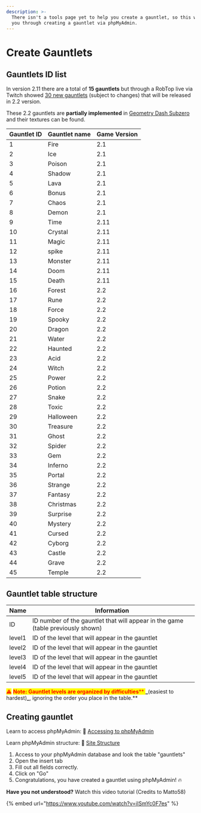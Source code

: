 ```yaml
---
description: >-
  There isn't a tools page yet to help you create a gauntlet, so this will guide
  you through creating a gauntlet via phpMyAdmin.
---
```


# Create Gauntlets

## Gauntlets ID list

In version 2.11 there are a total of **15 gauntlets** but through a RobTop live via Twitch showed [30 new gauntlets](https://youtu.be/HWMdI-7Myns) (subject to changes) that will be released in 2.2 version.

These 2.2 gauntlets are **partially implemented** in [Geometry Dash Subzero](https://play.google.com/store/apps/details?id=com.robtopx.geometrydashsubzero) and their textures can be found.

| Gauntlet ID | Gauntlet name | Game Version |
| ----------- | ------------- | ------------ |
| 1           | Fire          | 2.1          |
| 2           | Ice           | 2.1          |
| 3           | Poison        | 2.1          |
| 4           | Shadow        | 2.1          |
| 5           | Lava          | 2.1          |
| 6           | Bonus         | 2.1          |
| 7           | Chaos         | 2.1          |
| 8           | Demon         | 2.1          |
| 9           | Time          | 2.11         |
| 10          | Crystal       | 2.11         |
| 11          | Magic         | 2.11         |
| 12          | spike         | 2.11         |
| 13          | Monster       | 2.11         |
| 14          | Doom          | 2.11         |
| 15          | Death         | 2.11         |
| 16          | Forest        | 2.2          |
| 17          | Rune          | 2.2          |
| 18          | Force         | 2.2          |
| 19          | Spooky        | 2.2          |
| 20          | Dragon        | 2.2          |
| 21          | Water         | 2.2          |
| 22          | Haunted       | 2.2          |
| 23          | Acid          | 2.2          |
| 24          | Witch         | 2.2          |
| 25          | Power         | 2.2          |
| 26          | Potion        | 2.2          |
| 27          | Snake         | 2.2          |
| 28          | Toxic         | 2.2          |
| 29          | Halloween     | 2.2          |
| 30          | Treasure      | 2.2          |
| 31          | Ghost         | 2.2          |
| 32          | Spider        | 2.2          |
| 33          | Gem           | 2.2          |
| 34          | Inferno       | 2.2          |
| 35          | Portal        | 2.2          |
| 36          | Strange       | 2.2          |
| 37          | Fantasy       | 2.2          |
| 38          | Christmas     | 2.2          |
| 39          | Surprise      | 2.2          |
| 40          | Mystery       | 2.2          |
| 41          | Cursed        | 2.2          |
| 42          | Cyborg        | 2.2          |
| 43          | Castle        | 2.2          |
| 44          | Grave         | 2.2          |
| 45          | Temple        | 2.2          |

## Gauntlet table structure

| Name   | Information                                                                     |
| ------ | ------------------------------------------------------------------------------- |
| ID     | ID number of the gauntlet that will appear in the game (table previously shown) |
| level1 | ID of the level that will appear in the gauntlet                                |
| level2 | ID of the level that will appear in the gauntlet                                |
| level3 | ID of the level that will appear in the gauntlet                                |
| level4 | ID of the level that will appear in the gauntlet                                |
| level5 | ID of the level that will appear in the gauntlet                                |

<mark style="color:red;">⚠</mark> <mark style="color:red;"></mark><mark style="color:red;">**Note: Gauntlet levels are organized by difficulties**</mark><mark style="color:red;">** **</mark>_<mark style="color:red;">**(easiest to hardest)**</mark>_<mark style="color:red;">**, ignoring the order you place in the table.**</mark>

## Creating gauntlet

Learn to access phpMyAdmin: 🔐 [Accessing to phpMyAdmin](site-structure.md)

Learn phpMyAdmin structure: 🔐 [Site Structure](site-structure.md)

1. Access to your phpMyAdmin database and look the table "gauntlets"
2. Open the insert tab
3. Fill out all fields correctly.
4. Click on "Go"
5. Congratulations, you have created a gauntlet using phpMyAdmin! 🔥

**Have you not understood?** Watch this video tutorial (Credits to Matto58)

{% embed url="https://www.youtube.com/watch?v=iISmYc0F7es" %}
